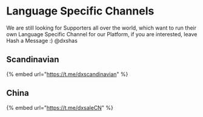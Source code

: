 # Language Specific Channels

We are still looking for Supporters all over the world, which want to run their own Language Specific Channel for our Platform, if you are interested, leave Hash a Message :\) @dxshas

## Scandinavian

{% embed url="https://t.me/dxscandinavian" %}

## China

{% embed url="https://t.me/dxsaleCN" %}



